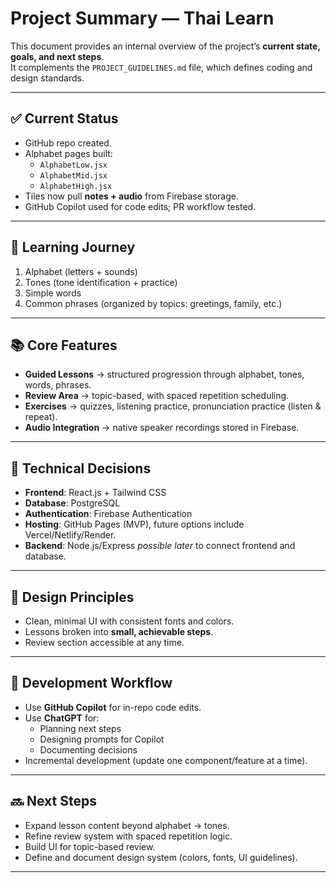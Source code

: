 # Project Summary — Thai Learn

This document provides an internal overview of the project’s **current state, goals, and next steps**.  
It complements the `PROJECT_GUIDELINES.md` file, which defines coding and design standards.

---

## ✅ Current Status
- GitHub repo created.  
- Alphabet pages built:  
  - `AlphabetLow.jsx`  
  - `AlphabetMid.jsx`  
  - `AlphabetHigh.jsx`  
- Tiles now pull **notes + audio** from Firebase storage.  
- GitHub Copilot used for code edits; PR workflow tested.  

---

## 🧭 Learning Journey
1. Alphabet (letters + sounds)  
2. Tones (tone identification + practice)  
3. Simple words  
4. Common phrases (organized by topics: greetings, family, etc.)  

---

## 📚 Core Features
- **Guided Lessons** → structured progression through alphabet, tones, words, phrases.  
- **Review Area** → topic-based, with spaced repetition scheduling.  
- **Exercises** → quizzes, listening practice, pronunciation practice (listen & repeat).  
- **Audio Integration** → native speaker recordings stored in Firebase.  

---

## 🔧 Technical Decisions
- **Frontend**: React.js + Tailwind CSS  
- **Database**: PostgreSQL  
- **Authentication**: Firebase Authentication  
- **Hosting**: GitHub Pages (MVP), future options include Vercel/Netlify/Render.  
- **Backend**: Node.js/Express *possible later* to connect frontend and database.  

---

## 🎨 Design Principles
- Clean, minimal UI with consistent fonts and colors.  
- Lessons broken into **small, achievable steps**.  
- Review section accessible at any time.  

---

## 🤖 Development Workflow
- Use **GitHub Copilot** for in-repo code edits.  
- Use **ChatGPT** for:  
  - Planning next steps  
  - Designing prompts for Copilot  
  - Documenting decisions  
- Incremental development (update one component/feature at a time).  

---

## 🔜 Next Steps
- Expand lesson content beyond alphabet → tones.  
- Refine review system with spaced repetition logic.  
- Build UI for topic-based review.  
- Define and document design system (colors, fonts, UI guidelines).  

---
